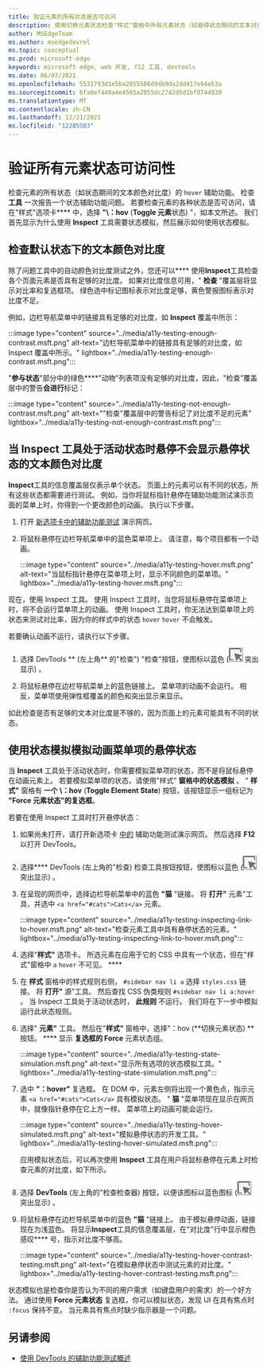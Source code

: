 ```yaml
---
title: 验证元素的所有状态是否可访问
description: 使用切换元素状态检查"样式"窗格中所有元素状态（如悬停状态期间的文本对比度）的辅助功能。
author: MSEdgeTeam
ms.author: msedgedevrel
ms.topic: conceptual
ms.prod: microsoft-edge
keywords: microsoft edge, web 开发, f12 工具, devtools
ms.date: 06/07/2021
ms.openlocfilehash: 5531793d1e5ba2855586d94b9da2ddd17e94e53a
ms.sourcegitcommit: 6fa0ef440a4e4565a2055dc2742d5d1bf8744939
ms.translationtype: MT
ms.contentlocale: zh-CN
ms.lasthandoff: 12/21/2021
ms.locfileid: "12285503"
---
```

# <a name="verify-accessibility-of-all-states-of-elements"></a>验证所有元素状态可访问性

<!-- 5. STYLES: TOGGLE STATE -->

检查元素的所有状态（如状态期间的文本颜色对比度）的 `hover` 辅助功能。  检查 **工具** 一次报告一个状态辅助功能问题。  若要检查元素的各种状态是否可访问，请在"样式"选项卡**** 中，选择 **"\：hov** (**Toggle 元素**状态) "，如本文所述。 我们首先显示为什么使用 **Inspect** 工具需要状态模拟，然后展示如何使用状态模拟。


<!-- ====================================================================== -->
## <a name="checking-text-color-contrast-in-the-default-state"></a>检查默认状态下的文本颜色对比度

<!-- Inspect tool: information overlay: Accessibility section: Contrast row -->

除了问题工具中的自动颜色对比度测试之外，您还可以**** 使用**Inspect**工具检查各个页面元素是否具有足够的对比度。  如果对比度信息可用，" **检查** "覆盖层将显示对比率和复选框项。  绿色选中标记图标表示对比度足够，黄色警报图标表示对比度不足。

例如，边栏导航菜单中的链接具有足够的对比度，如 **Inspect** 覆盖中所示：

:::image type="content" source="../media/a11y-testing-enough-contrast.msft.png" alt-text="边栏导航菜单中的链接具有足够的对比度，如 Inspect 覆盖中所示。" lightbox="../media/a11y-testing-enough-contrast.msft.png":::

"**参与状态**"部分中的绿色****"动物"列表项没有足够的对比度，因此，"检查"覆盖层中的警告**会进行**标记：

:::image type="content" source="../media/a11y-testing-not-enough-contrast.msft.png" alt-text="&quot;检查&quot;覆盖层中的警告标记了对比度不足的元素" lightbox="../media/a11y-testing-not-enough-contrast.msft.png":::


<!-- ====================================================================== -->
## <a name="hovering-when-the-inspect-tool-is-active-doesnt-show-the-text-color-contrast-for-the-hover-state"></a>当 Inspect 工具处于活动状态时悬停不会显示悬停状态的文本颜色对比度

**Inspect**工具的信息覆盖层仅表示单个状态。  页面上的元素可以有不同的状态，所有这些状态都需要进行测试。  例如，当你将鼠标指针悬停在辅助功能测试演示页面的菜单上时，你得到一个更改颜色的动画。 执行以下步骤。

1.  打开 [新选项卡中的辅助功能测试](https://microsoftedge.github.io/DevToolsSamples/a11y-testing/page-with-errors.html) 演示网页。

1.  将鼠标悬停在边栏导航菜单中的蓝色菜单项上。  请注意，每个项目都有一个动画。

    :::image type="content" source="../media/a11y-testing-hover.msft.png" alt-text="当鼠标指针悬停在菜单项上时，显示不同颜色的菜单项。" lightbox="../media/a11y-testing-hover.msft.png":::

现在，使用 Inspect 工具。 使用 Inspect 工具时，当您将鼠标悬停在菜单项上时，将不会运行菜单项上的动画。  使用 Inspect 工具时，你无法达到菜单项上的状态来测试对比率，因为你的样式中的状态 `hover` `hover` 不会触发。

若要确认动画不运行，请执行以下步骤。

1.  选择 DevTools ** (左上角** 的"检查") "检查"按钮，使图标以蓝色 (![ ](../media/inspect-icon.msft.png) 突出显示) 。

1.  将鼠标悬停在边栏导航菜单上的蓝色链接上。  菜单项的动画不会运行。 相反，菜单项使用弹性框覆盖的颜色和突出显示来显示。

如此检查是否有足够的文本对比度是不够的，因为页面上的元素可能具有不同的状态。


<!-- ====================================================================== -->
## <a name="use-state-simulation-to-simulate-the-hover-state-of-an-animated-menu-item"></a>使用状态模拟模拟动画菜单项的悬停状态

<!-- Elements tool: Styles pane: Toggle Element State -->

当 **Inspect** 工具处于活动状态时，你需要模拟菜单项的状态，而不是将鼠标悬停在动画元素上。  若要模拟菜单项的状态，请使用"样式" **窗格中的状态模拟** 。  " **样式"** 窗格有 **一个 \：hov** (**Toggle Element State**) 按钮，该按钮显示一组标记为 **"Force 元素状态"的复选框**。

若要在使用 Inspect 工具时打开悬停状态：

1.  如果尚未打开，请打开新选项卡 [中的](https://microsoftedge.github.io/DevToolsSamples/a11y-testing/page-with-errors.html) 辅助功能测试演示网页。 然后选择 **F12** 以打开 DevTools。

1.  选择**** DevTools (左上角的"检查) 检查工具按钮按钮，使图标以蓝色 (![ ](../media/inspect-icon.msft.png) 突出显示) 。

1.  在呈现的网页中，选择边栏导航菜单中的蓝色 **"猫** "链接。  将 **打开"** 元素"工具，并选中 `<a href="#cats">Cats</a>` 元素。

    :::image type="content" source="../media/a11y-testing-inspecting-link-to-hover.msft.png" alt-text="检查元素工具中具有悬停状态的元素。" lightbox="../media/a11y-testing-inspecting-link-to-hover.msft.png":::

1.  选择"**样式"** 选项卡。 所选元素在应用于它的 CSS 中具有一个状态，但在"样式"窗格中 `a` `hover` 不可见。 ****

1.  在 **样式** 窗格中的样式规则右侧， `#sidebar nav li a` 选择 `styles.css` 链接。  将 **打开"** 源"工具。  然后查找 CSS 伪类规则 `#sidebar nav li a:hover` 。  当 Inspect 工具处于活动状态时， **此规则** 不运行。  我们将在下一步中模拟运行此状态规则。

1.  选择" **元素"** 工具。  然后在"**样式"** 窗格中，选择"：hov (**切换元素状态) **按钮。 ****  显示 **复选框的 Force** 元素状态组。

    :::image type="content" source="../media/a11y-testing-state-simulation.msft.png" alt-text="显示所有选项的状态模拟工具。" lightbox="../media/a11y-testing-state-simulation.msft.png":::

1.  选中 **"：hover"** 复选框。  在 DOM 中，元素左侧将出现一个黄色点，指示元素 `<a href="#cats">Cats</a>` 具有模拟状态。  " **猫** "菜单项现在显示在网页中，就像指针悬停在它上方一样。  菜单项上的动画可能会运行。

    :::image type="content" source="../media/a11y-testing-hover-simulated.msft.png" alt-text="模拟悬停状态的开发工具。" lightbox="../media/a11y-testing-hover-simulated.msft.png":::

    应用模拟状态后，可以再次使用 **Inspect** 工具在用户将鼠标悬停在元素上时检查元素的对比度，如下所示。

1.  选择 **DevTools** (左上角的"检查检查器) 按钮，以便该图标以蓝色图标 (![ ](../media/inspect-icon.msft.png) 突出显示) 。

1.  将鼠标悬停在边栏导航菜单中的蓝色 **"猫** "链接上。  由于模拟悬停动画，链接现在为浅蓝色。  将显示**Inspect**工具的信息覆盖层，在"对比度"行中显示橙色感叹**** 号，指示对比度不够高。

    :::image type="content" source="../media/a11y-testing-hover-contrast-testing.msft.png" alt-text="在模拟悬停状态中测试元素的对比度。" lightbox="../media/a11y-testing-hover-contrast-testing.msft.png":::

状态模拟也是检查你是否认为不同的用户需求（如键盘用户的需求）的一个好方法。  通过使用 **Force 元素状态** 复选框，你可以模拟状态，发现 UI 在具有焦点时 `:focus` 保持不变。 当元素具有焦点时缺少指示器是一个问题。


<!-- ====================================================================== -->
## <a name="see-also"></a>另请参阅

*  [使用 DevTools 的辅助功能测试概述](accessibility-testing-in-devtools.md)
